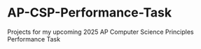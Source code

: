 # AP-CSP-Performance-Task
Projects for my upcoming 2025 AP Computer Science Principles Performance Task
